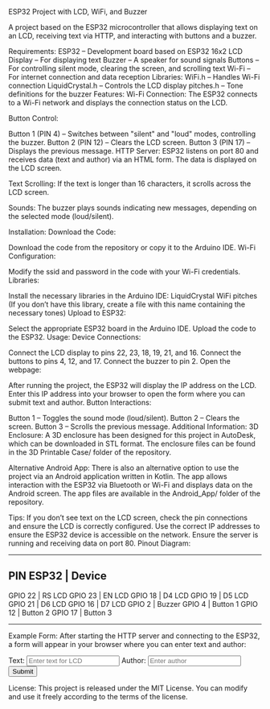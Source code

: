 ESP32 Project with LCD, WiFi, and Buzzer

A project based on the ESP32 microcontroller that allows displaying text on an LCD, receiving text via HTTP, and interacting with buttons and a buzzer.

Requirements:
ESP32 – Development board based on ESP32
16x2 LCD Display – For displaying text
Buzzer – A speaker for sound signals
Buttons – For controlling silent mode, clearing the screen, and scrolling text
Wi-Fi – For internet connection and data reception
Libraries:
WiFi.h – Handles Wi-Fi connection
LiquidCrystal.h – Controls the LCD display
pitches.h – Tone definitions for the buzzer
Features:
Wi-Fi Connection: The ESP32 connects to a Wi-Fi network and displays the connection status on the LCD.

Button Control:

Button 1 (PIN 4) – Switches between "silent" and "loud" modes, controlling the buzzer.
Button 2 (PIN 12) – Clears the LCD screen.
Button 3 (PIN 17) – Displays the previous message.
HTTP Server: ESP32 listens on port 80 and receives data (text and author) via an HTML form. The data is displayed on the LCD screen.

Text Scrolling: If the text is longer than 16 characters, it scrolls across the LCD screen.

Sounds: The buzzer plays sounds indicating new messages, depending on the selected mode (loud/silent).

Installation:
Download the Code:

Download the code from the repository or copy it to the Arduino IDE.
Wi-Fi Configuration:

Modify the ssid and password in the code with your Wi-Fi credentials.
Libraries:

Install the necessary libraries in the Arduino IDE:
LiquidCrystal
WiFi
pitches (If you don’t have this library, create a file with this name containing the necessary tones)
Upload to ESP32:

Select the appropriate ESP32 board in the Arduino IDE.
Upload the code to the ESP32.
Usage:
Device Connections:

Connect the LCD display to pins 22, 23, 18, 19, 21, and 16.
Connect the buttons to pins 4, 12, and 17.
Connect the buzzer to pin 2.
Open the webpage:

After running the project, the ESP32 will display the IP address on the LCD.
Enter this IP address into your browser to open the form where you can submit text and author.
Button Interactions:

Button 1 – Toggles the sound mode (loud/silent).
Button 2 – Clears the screen.
Button 3 – Scrolls the previous message.
Additional Information:
3D Enclosure: A 3D enclosure has been designed for this project in AutoDesk, which can be downloaded in STL format. The enclosure files can be found in the 3D Printable Case/ folder of the repository.

Alternative Android App: There is also an alternative option to use the project via an Android application written in Kotlin. The app allows interaction with the ESP32 via Bluetooth or Wi-Fi and displays data on the Android screen. The app files are available in the Android_App/ folder of the repository.

Tips:
If you don’t see text on the LCD screen, check the pin connections and ensure the LCD is correctly configured.
Use the correct IP addresses to ensure the ESP32 device is accessible on the network.
Ensure the server is running and receiving data on port 80.
Pinout Diagram:
________________________________________________________________________________________________________________________________________
PIN ESP32  |  Device
-----------------------------
GPIO 22    |  RS LCD
GPIO 23    |  EN LCD
GPIO 18    |  D4 LCD
GPIO 19    |  D5 LCD
GPIO 21    |  D6 LCD
GPIO 16    |  D7 LCD
GPIO 2     |  Buzzer
GPIO 4     |  Button 1
GPIO 12    |  Button 2
GPIO 17    |  Button 3
________________________________________________________________________________________________________________________________________

Example Form:
After starting the HTTP server and connecting to the ESP32, a form will appear in your browser where you can enter text and author:

<form action="/" method="GET">
  Text: <input type="text" name="text" placeholder="Enter text for LCD">
  Author: <input type="text" name="author" placeholder="Enter author">
  <input type="submit" value="Submit">
</form>



License:
This project is released under the MIT License. You can modify and use it freely according to the terms of the license.
